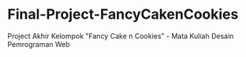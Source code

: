 # Final-Project-FancyCakenCookies
Project Akhir Kelompok "Fancy Cake n Cookies" - Mata Kuliah Desain Pemrograman Web
